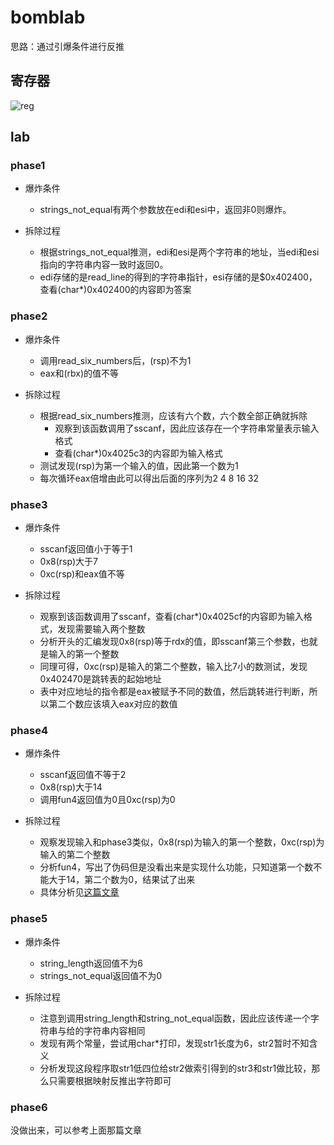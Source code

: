 # bomblab

思路：通过引爆条件进行反推

## 寄存器

![reg](https://img-blog.csdnimg.cn/a9b55f0d546d49b6879b543db35d3aa5.png)

## lab

### phase1
- 爆炸条件
  - strings_not_equal有两个参数放在edi和esi中，返回非0则爆炸。

- 拆除过程
  - 根据strings_not_equal推测，edi和esi是两个字符串的地址，当edi和esi指向的字符串内容一致时返回0。
  - edi存储的是read_line的得到的字符串指针，esi存储的是$0x402400，查看(char*)0x402400的内容即为答案

### phase2

- 爆炸条件
  - 调用read_six_numbers后，(rsp)不为1
  - eax和(rbx)的值不等

- 拆除过程
  - 根据read_six_numbers推测，应该有六个数，六个数全部正确就拆除
    - 观察到该函数调用了sscanf，因此应该存在一个字符串常量表示输入格式
    - 查看(char*)0x4025c3的内容即为输入格式
  - 测试发现(rsp)为第一个输入的值，因此第一个数为1
  - 每次循环eax倍增由此可以得出后面的序列为2 4 8 16 32

### phase3

- 爆炸条件
  - sscanf返回值小于等于1
  - 0x8(rsp)大于7
  - 0xc(rsp)和eax值不等

- 拆除过程
  - 观察到该函数调用了sscanf，查看(char*)0x4025cf的内容即为输入格式，发现需要输入两个整数
  - 分析开头的汇编发现0x8(rsp)等于rdx的值，即sscanf第三个参数，也就是输入的第一个整数
  - 同理可得，0xc(rsp)是输入的第二个整数，输入比7小的数测试，发现0x402470是跳转表的起始地址
  - 表中对应地址的指令都是eax被赋予不同的数值，然后跳转进行判断，所以第二个数应该填入eax对应的数值

### phase4

- 爆炸条件
  - sscanf返回值不等于2
  - 0x8(rsp)大于14
  - 调用fun4返回值为0且0xc(rsp)为0

- 拆除过程
  - 观察发现输入和phase3类似，0x8(rsp)为输入的第一个整数，0xc(rsp)为输入的第二个整数
  - 分析fun4，写出了伪码但是没看出来是实现什么功能，只知道第一个数不能大于14，第二个数为0，结果试了出来
  - 具体分析见[这篇文章](https://blog.csdn.net/qq_38537503/article/details/117199006)

### phase5

- 爆炸条件
  - string_length返回值不为6
  - strings_not_equal返回值不为0

- 拆除过程
  - 注意到调用string_length和string_not_equal函数，因此应该传递一个字符串与给的字符串内容相同
  - 发现有两个常量，尝试用char*打印，发现str1长度为6，str2暂时不知含义
  - 分析发现这段程序取str1低四位给str2做索引得到的str3和str1做比较，那么只需要根据映射反推出字符即可

### phase6

没做出来，可以参考上面那篇文章